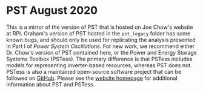 # PST August 2020

This is a mirror of the version of PST that is hosted on Joe Chow's
website at RPI. Graham's version of PST hosted in the `pst_legacy`
folder has some known bugs, and should only be used for replicating
the analysis presented in Part I of *Power System Oscillations*. For
new work, we recommend either Dr. Chow's version of PST contained
here, or the Power and Energy Storage Systems Toolbox (PSTess). The
primary difference is that PSTess includes models for representing
inverter-based resources, whereas PST does not. PSTess is also a
maintained open-source software project that can be followed on
[GitHub](https://github.com/sandialabs/snl-pstess). Please see the
[website homepage](powersystemoscillations.github.io) for additional
information about PST and PSTess.

[comment]: <> (eof)
